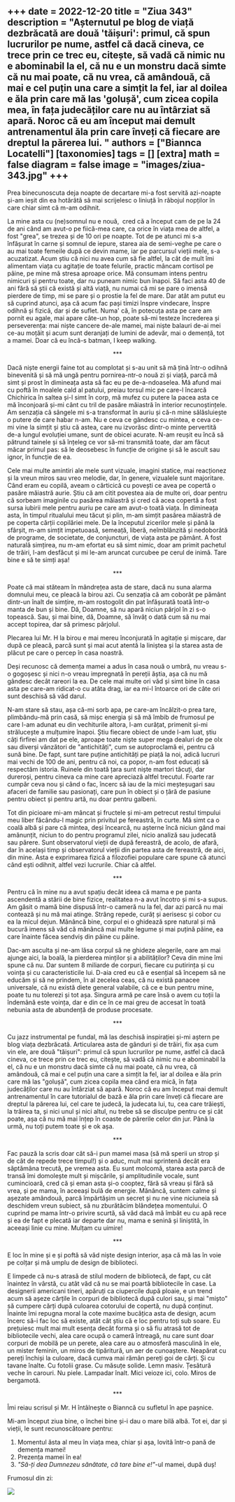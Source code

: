 
+++
date = 2022-12-20
title = "Ziua 343"
description = "Așternutul pe blog de viață dezbrăcată are două 'tăișuri': primul, că spun lucrurilor pe nume, astfel că dacă cineva, ce trece prin ce trec eu, citește, să vadă că nimic nu e abominabil la el, că nu e un monstru dacă simte că nu mai poate, că nu vrea, că amândouă, că mai e cel puțin una care a simțit la fel, iar al doilea e ăla prin care mă las 'golușă', cum zicea copila mea, în fața judecăților care nu au întârziat să apară. Noroc că eu am început mai demult antrenamentul ăla prin care înveți că fiecare are dreptul la părerea lui. "
authors = ["Biannca Locatelli"]
[taxonomies]
tags = []
[extra]
math = false
diagram = false
image = "images/ziua-343.jpg"
+++
---

Prea binecunoscuta deja noapte de decartare mi-a fost servită azi-noapte și-am ieșit din ea hotărâtă să mai scrijelesc o liniuță în răbojul nopților în care chiar simt că m-am odihnit.

La mine asta cu (ne)somnul nu e nouă,  cred că a început cam de pe la 24 de ani când am avut-o pe fiică-mea care, ca orice în viața mea de altfel, a fost "grea", se trezea și de 10 ori pe noapte. Tot de pe atunci mi s-a înfășurat în carne și somnul de iepure, starea aia de semi-veghe pe care o au mai toate femeile după ce devin mame, iar pe parcursul vieții mele, s-a acuzatizat. Acum știu că nici nu avea cum să fie altfel, la cât de mult îmi alimentam viața cu agitație de toate felurile, practic mâncam cortisol pe pâine, pe mine mă stresa aproape orice. Mă consumam intens pentru nimicuri și pentru toate, dar nu puneam nimic bun înapoi. Să faci asta 40 de ani fără să știi că există și altă viață, nu numai că mi se pare o imensă pierdere de timp, mi se pare și o prostie la fel de mare. Dar atât am putut eu să cuprind atunci, așa că acum fac pași timizi înspre vindecare, înspre odihnă și fizică, dar și de suflet. Numa' că, în potecuța asta pe care am pornit eu agale, mai apare câte-un hop, poate să-mi testeze încrederea și perseverența: mai niște cancere de-ale mamei, mai niște balauri de-ai mei ce-au moțăit și acum sunt deranjați de lumini de adevăr, mai o demență, tot a mamei. Doar că eu încă-s batman, I keep walking.

<p style="text-align: center;">***</p>

Dacă niște energii faine tot au complotat și s-au unit să mă țină într-o odihnă binevenită și să mă ungă pentru pornirea-ntr-o nouă zi și viață, parcă mă simt și prost în dimineața asta să fac eu pe de-a-ndoaselea. Mă afund mai cu poftă în moalele cald al patului, preiau torsul mic pe care-l încarcă Chichirica în saltea și-l simt în corp, mă mufez cu putere la pacea asta ce mă înconjoară și-mi cânt cu tril de pasăre măiastră în interior recunoștințele. Am senzația că sângele mi s-a transformat în auriu și că-n mine sălăsluiește o putere de care habar n-am. Nu e ceva ce gândesc cu mintea, e ceva ce-mi vine la simțit și știu că astea, care nu izvorăsc dintr-o minte pervertită de-a lungul evoluției umane, sunt de obicei acurate. N-am reușit eu încă să pătrund tainele și să înțeleg ce vor să-mi transmită toate, dar am făcut măcar primul pas: să le deosebesc în funcție de origine și să le ascult sau ignor, în funcție de ea.

Cele mai multe amintiri ale mele sunt vizuale, imagini statice, mai reacționez și la vreun miros sau vreo melodie, dar, în genere, vizualele sunt majoritare. Când eram eu copilă, aveam o cărticică cu povești ce avea pe copertă o pasăre măiastră aurie. Știu că am citit povestea aia de multe ori, doar pentru că sorbeam imaginile cu pasărea măiastră și cred că acea copertă a fost sursa iubirii mele pentru auriu pe care am avut-o toată viața. În dimineața asta, în timpul ritualului meu tăcut și plin, m-am simțit pasărea măiastră de pe coperta cărții copilăriei mele. De la începutul zicerilor mele și până la sfârșit, m-am simțit impetuoasă, semeață, liberă, neîmblânzită și nedoborâtă de programe, de societate, de conjuncturi, de viața asta pe pământ. A fost naturală simțirea, nu m-am efortat eu să simt nimic, doar am primit pachetul de trăiri, l-am desfăcut și mi le-am aruncat curcubee pe cerul de inimă. Tare bine e să te simți așa!

<p style="text-align: center;">***</p>

Poate că mai stăteam în mândrețea asta de stare, dacă nu suna alarma domnului meu, ce pleacă la birou azi. Cu senzația că am coborât pe pământ dintr-un înalt de simțire, m-am rostogolit din pat înfășurată toată într-o manta de bun și bine. Dă, Doamne, să nu apară niciun pârjol în zi s-o topească. Sau, și mai bine, dă, Doamne, să învăț o dată cum să nu mai accept topirea, dar să primesc pârjolul.

Plecarea lui Mr. H la birou e mai mereu înconjurată în agitație și mișcare, dar după ce pleacă, parcă sunt și mai acut atentă la liniștea și la starea asta de plăcut pe care o percep în casa noastră.

Deși recunosc că demența mamei a adus în casa nouă o umbră, nu vreau s-o gogoșesc și nici n-o vreau impregnată în pereții ăștia, așa că nu mă gândesc decât rareori la ea. De cele mai multe ori văd și simt bine în casa asta pe care-am ridicat-o cu atâta drag, iar ea mi-l întoarce ori de câte ori sunt deschisă să văd darul.

N-am stare să stau, așa că-mi sorb apa, pe care-am încălzit-o prea tare, plimbându-mă prin casă, să mișc energia și să mă îmbib de frumosul pe care l-am adunat eu din vechiturile altora, l-am curățat, primenit și-mi strălucește a mulțumire înapoi. Știu fiecare obiect de unde l-am luat, știu câți firfirei am dat pe ele, aproape toate niște super mega dealuri de pe olx sau diverși vânzători de "antichități", cum se autoproclamă ei, pentru că sună bine. De fapt, sunt tare puține antichități pe piață la noi, adică lucruri mai vechi de 100 de ani, pentru că noi, ca popor, n-am fost educați să respectăm istoria. Ruinele din toată țara sunt niște martori tăcuți, dar dureroși, pentru cineva ca mine care apreciază altfel trecutul. Foarte rar cumpăr ceva nou și când o fac, încerc să iau de la mici meșteșugari sau afaceri de familie sau pasionați, care pun în obiect și o țâră de pasiune pentru obiect și pentru artă, nu doar pentru galbeni.

Tot din picioare mi-am mâncat și fructele și mi-am petrecut restul timpului meu liber făcându-l magic prin privitul pe fereastră, în curte. Mă simt ca o coală albă și pare că mintea, deși încearcă, nu așterne încă niciun gând mai amănunțit, niciun to do pentru programul zilei, nicio analiză sau judecată sau părere. Sunt observatorul vieții de după fereastră, de acolo, de afară, dar în același timp și observatorul vieții din partea asta de fereastră, de aici, din mine. Asta e exprimarea fizică a filozofiei populare care spune că atunci când ești odihnit, altfel vezi lucrurile. Chiar că altfel.

<p style="text-align: center;">***</p>

Pentru că în mine nu a avut spațiu decât ideea că mama e pe panta ascendentă a stării de bine fizice, realitatea n-a avut încotro și mi s-a supus. Am găsit o mamă bine dispusă într-o cameră nu la fel, dar azi parcă nu mai contează și nu mă mai atinge. Strâng repede, curăț și aerisesc și cobor cu ea la micul dejun. Mănâncă bine, corpul ei o ghidează spre natural și mă bucură imens să văd că mănâncă mai multe legume și mai puțină pâine, ea care înainte făcea sendviș din pâine cu pâine.

Dac-am asculta și ne-am lăsa corpul să ne ghideze alegerile, oare am mai ajunge aici, la boală, la pierderea minților și a abilităților? Ceva din mine îmi spune că nu. Dar suntem 8 miliarde de corpuri, fiecare cu putirința și cu voința și cu caracteristicile lui. D-aia cred eu că e esențial să începem să ne educăm și să ne prindem, în al zecelea ceas, că nu există panacee universale, că nu există diete general valabile, că ce e bun pentru mine, poate tu nu tolerezi și tot așa. Singura armă pe care însă o avem cu toții la îndemână este voința, dar e din ce în ce mai greu de accesat în toată nebunia asta de abundență de produse procesate.

<p style="text-align: center;">***</p>

Cu jazz instrumental pe fundal, mă las deschisă inspirației și-mi aștern pe blog viața dezbrăcată. Articularea asta de gânduri și de trăiri, fix așa cum vin ele, are două "tăișuri": primul că spun lucrurilor pe nume, astfel că dacă cineva, ce trece prin ce trec eu, citește, să vadă că nimic nu e abominabil la el, că nu e un monstru dacă simte că nu mai poate, că nu vrea, că amândouă, că mai e cel puțin una care a simțit la fel, iar al doilea e ăla prin care mă las "golușă", cum zicea copila mea când era mică, în fața judecăților care nu au întârziat să apară. Noroc că eu am început mai demult antrenamentul în care tutorialul de bază e ăla prin care înveți că fiecare are dreptul la părerea lui, cel care te judecă, la judecata lui, tu, cea care trăiești, la trăirea ta, și nici unul și nici altul, nu trebe să se disculpe pentru ce și cât poate, așa că nu mă mai înțep în coaste de părerile celor din jur. Până la urmă, nu toți putem toate și e ok așa.

<p style="text-align: center;">***</p>

Fac pauză la scris doar cât să-i pun mamei masa (să mă sperii un strop și de cât de repede trece timpul!) și o aduc, mult mai sprintenă decât era săptămâna trecută, pe vremea asta. Eu sunt molcomă, starea asta parcă de transă îmi domolește mult și mișcările, și amplitudinile vocale, sunt cumincioară, cred că și eman asta și-o cooptez, fără să vreau și fără să vrea, și pe mama, în aceeași bulă de energie. Mănâncă, suntem calme și așezate amândouă, parcă împărtășim un secret și nu ne vine niciuneia să deschidem vreun subiect, să nu zburătăcim blândețea momentului. O cuprind pe mama într-o privire scurtă, să văd dacă mă îmbăt eu cu apă rece și ea de fapt e plecată iar departe dar nu, mama e senină și liniștită, în aceeași linie cu mine. Mulțam cu uimire!

<p style="text-align: center;">***</p>

E loc în mine și e și poftă să văd niște design interior, așa că mă las în voie pe colțar și mă umplu de design de biblioteci.

E limpede că nu-s atrasă de stilul modern de bibliotecă, de fapt, cu cât înaintez în vârstă, cu atât văd că nu se mai poartă bibliotecile în case. La designerii americani tineri, apăruți ca ciupercile după ploaie, e un trend acum să așeze cărțile în corpuri de bibliotecă după culori sau, și mai "mișto" să cumpere cărți după culoarea cotorului de copertă, nu după conținut. Înainte îmi repugna moral la cote maxime bucățica asta de design, acum încerc să-i fac loc să existe, atât cât știu că e loc pentru toți sub soare. Eu prețuiesc mult mai mult esența decât forma și o să fiu atrasă tot de bibliotecile vechi, alea care ocupă o cameră întreagă, nu care sunt doar corpuri de mobilă pe un perete, alea care au o atmosferă masculină în ele, un mister feminin, un miros de tipăritură, un aer de cunoaștere. Neapărat cu pereți închiși la culoare, dacă cumva mai rămân pereți goi de cărți. Și cu tavane înalte. Cu fotolii grase. Cu măsuțe solide. Lemn masiv. Țesătură veche în carouri. Nu piele. Lampadar înalt. Mici veioze ici, colo. Miros de bergamotă.

<p style="text-align: center;">***</p>

Îmi reiau scrisul și Mr. H întâlnește o Bianncă cu sufletul în ape pașnice.

Mi-am început ziua bine, o închei bine și-i dau o mare bilă albă. Tot ei, dar și vieții, le sunt recunoscătoare pentru:
1. Momentul ăsta al meu în viața mea, chiar și așa, lovită într-o pană de demența mamei!
2. Prezența mamei în ea!
3. _"Să-ți dea Dumnezeu sănătate, că tare bine e!"_\-ul mamei, după duș!

Frumosul din zi:

<div class="flex justify-center">
  <img src="images/343.jpeg" />
</div>
